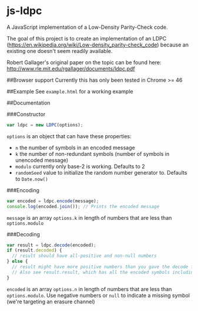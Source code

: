 # js-ldpc
A JavaScript implementation of a Low-Density Parity-Check code.

The goal of this project is to create an implementation of an LDPC (https://en.wikipedia.org/wiki/Low-density_parity-check_code) because an existing one doesn't seem readily available.

Robert Gallager's original paper on the topic can be found here: http://www.rle.mit.edu/rgallager/documents/ldpc.pdf

##Browser support
Currently this has only been tested in Chrome >= 46

##Example
See `example.html` for a working example

##Documentation

###Constructor
```JavaScript
var ldpc = new LDPC(options);
```
`options` is an object that can have these properties:
* `n` the number of symbols in an encoded message
* `k` the number of non-redundant symbols (number of symbols in unencoded message)
* `modulo` currently only base-2 is working. Defaults to 2
* `randomSeed` value to initialize the random number generator to. Defaults to `Date.now()`

###Encoding
```JavaScript
var encoded = ldpc.encode(message);
console.log(encoded.join()); // Prints the encoded message
```
`message` is an array `options.k` in length of numbers that are less than `options.modulo`

###Decoding
```JavaScript
var result = ldpc.decode(encoded);
if (result.decoded) {
  // result should have all-positive and non-null numbers
} else {
  // result might have more positive numbers than you gave the decode function
  // Also see result.result, which has all the encoded symbols including any additional which were deduced. Note that the first k symbols are the same as result
}
```
`encoded` is an array `options.n` in length of numbers that are less than `options.modulo`. Use negative numbers or `null` to indicate a missing symbol (we're targeting an erasure channel)
